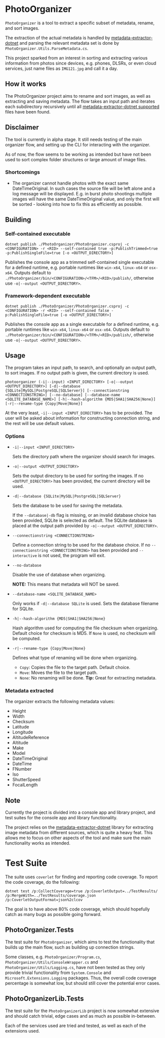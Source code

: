 # PhotoOrganizer

`PhotoOrganizer` is a tool to extract a specific subset of metadata, rename, and sort images.

The extraction of the actual metadata is handled by [metadata-extractor-dotnet](https://github.com/drewnoakes/metadata-extractor-dotnet) and parsing the relevant metadata set is done by `PhotoOrganizer.Utils.ParseMetadata.cs`.

This project sparked from an interest in sorting and extracting various information from photos since devices, e.g. phones, DLSRs, or even cloud services, just name files as `IMG121.jpg` and call it a day.

## How it works

The PhotoOrganizer project aims to rename and sort images, as well as extracting and saving metadata.
The flow takes an input path and iterates each subdirectory recursively until all [metadata-extractor-dotnet supported](https://github.com/drewnoakes/metadata-extractor-dotnet/blob/master/MetadataExtractor/Util/FileType.cs#L9-L96) files have been found.

## Disclaimer

The tool is currently in alpha stage.
It still needs testing of the main organizer flow, and setting up the CLI for interacting with the organizer.

As of now, the flow seems to be working as intended but have not been used to sort complex folder structures or large amount of image files.

### Shortcomings

- The organizer cannot handle photos with the exact same DateTimeOriginal. In such cases the source file will be left alone and a log message will be displayed. E.g. in burst photo shootings multiple images will have the same DateTimeOriginal value, and only the first will be sorted - looking into how to fix this as efficiently as possible.

## Building

### Self-contained executable

```
dotnet publish ./PhotoOrganizer/PhotoOrganizer.csproj -c <CONFIGURATION> -r <RID> --self-contained true -p:PublishTrimmed=true -p:PublishSingleFile=true [-o <OUTPUT_DIRECTORY>]
```

Publishes the console app as a trimmed self-contained single executable for a defined runtime, e.g. portable runtimes like `win-x64`, `linux-x64` or `osx-x64`. Outputs default to `./PhotoOrganizer/bin/<CONFIGURATION>/<TFM>/<RID>/publish/`, otherwise use `-o|--output <OUTPUT_DIRECTORY>`.

### Framework-dependent executable

```
dotnet publish ./PhotoOrganizer/PhotoOrganizer.csproj -c <CONFIGURATION> -r <RID> --self-contained false -p:PublishSingleFile=true [-o <OUTPUT_DIRECTORY>]
```

Publishes the console app as a single executable for a defined runtime, e.g. portable runtimes like `win-x64`, `linux-x64` or `osx-x64`. Outputs default to `./PhotoOrganizer/bin/<CONFIGURATION>/<TFM>/<RID>/publish/`, otherwise use `-o|--output <OUTPUT_DIRECTORY>`.

## Usage

The program takes an input path, to search, and optionally an output path, to sort images.
If no output path is given, the current directory is used.

```
photoorganizer (-i|--input) <INPUT_DIRECTORY> [-o|--output <OUTPUT_DIRECTORY>] [-d|--database {SQLite|MySQL|PostgreSQL|SQLServer}] [--connectionstring <CONNECTIONSTRING>] [--no-database] [--database-name <SQLITE_DATABASE_NAME>] [-h|--hash-algorithm {MD5|SHA1|SHA256|None}] [-r|--rename-type {Copy|Move|None}]
```

At the very least, `-i|--input <INPUT_DIRECTORY>` has to be provided. The user will be asked about information for constructing connection string, and the rest will be use default values.

### Options

- `-i|--input <INPUT_DIRECTORY>`

  Sets the directory path where the organizer should search for images.

- `-o|--output <OUTPUT_DIRECTORY>`

  Sets the output directory to be used for sorting the images.
  If no `<OUTPUT_DIRECTORY>` has been provided, the current directory will be used.

- `-d|--database {SQLite|MySQL|PostgreSQL|SQLServer}`

  Sets the database to be used for saving the metadata.

  If the `--database|-db` flag is missing, or an invalid database choice has been provided, SQLite is selected as default.
  The SQLite database is placed at the output path provided by `-o|--output <OUTPUT_DIRECTORY>`.

- `--connectionstring <CONNECTIONSTRING>`

  Define a connection string to be used for the database choice.
  If no `--connectionstring <CONNECTIONSTRING>` has been provided and `--interactive` is not used, the program will exit.

- `--no-database`

  Disable the use of database when organizing.

  **NOTE:** This means that metadata will NOT be saved.

- `--database-name <SQLITE_DATABASE_NAME>`

  Only works if `-d|--database SQLite` is used.
  Sets the database filename for SQLite.

- `-h|--hash-algorithm {MD5|SHA1|SHA256|None}`

  Hash algorithm used for computing the file checksum when organizing. Default choice for checksum is MD5.
  If `None` is used, no checksum will be computed.

- `-r|--rename-type {Copy|Move|None}`

  Defines what type of renaming will be done when organizing.

  - `Copy`: Copies the file to the target path. Default choice.
  - `Move`: Moves the file to the target path.
  - `None`: No renaming will be done. **Tip:** Great for extracting metadata.

### Metadata extracted

The organizer extracts the following metadata values:

- Height
- Width
- Checksum
- Latitude
- Longitude
- AltitudeReference
- Altitude
- Make
- Model
- DateTimeOriginal
- DateTime
- FNumber
- Iso
- ShutterSpeed
- FocalLength

## Note

Currently the project is divided into a console app and library project, and test suites for the console app and library functionality.

The project relies on the [metadata-extractor-dotnet](https://github.com/drewnoakes/metadata-extractor-dotnet) library for extracting image metadata from different sources, which is quite a heavy feat.
This allows me to focus on other aspects of the tool and make sure the main functionality works as intended.

# Test Suite

The suite uses `coverlet` for finding and reporting code coverage.
To report the code coverage, do the following:

```
dotnet test /p:CollectCoverage=true /p:CoverletOutput=../TestResults/ /p:MergeWith=../TestResults/coverage.json /p:CoverletOutputFormat=json%2clcov
```

The goal is to have above 80% code coverage, which should hopefully catch as many bugs as possible going forward.

## PhotoOrganizer.Tests

The test suite for `PhotoOrganizer`, which aims to test the functionality that builds up the main flow, such as building up connection strings.

Some classes, e.g. `PhotoOrganizer/Program.cs`, `PhotoOrganizer/Utils/ConsoleWrapper.cs` and `PhotoOrganizer/Utils/Logging.cs`, have not been tested as they only provide trivial functionality from `System.Console` and `Microsoft.Extensions.Logging` packages.
Thus, the overall code coverage percentage is somewhat low, but should still cover the potential error cases.

## PhotoOrganizerLib.Tests

The test suite for the `PhotoOrganizerLib` project is now somewhat extensive and should catch trivial, edge cases and as much as possible in-between.

Each of the services used are tried and tested, as well as each of the extensions used.
